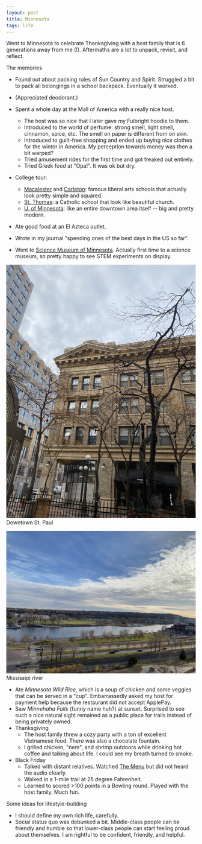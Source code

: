 ```yaml
---
layout: post
title: Minnesota
tags: life
---
```


Went to Minnesota to celebrate Thanksgiving with a host family that is 6 generations away from me (!). Aftermaths are a lot to unpack, revisit, and reflect.

The memories
- Found out about packing rules of Sun Country and Spirit. Struggled a bit to pack all belongings in a school backpack. Eventually it worked.
- (Appreciated deodorant.)
- Spent a whole day at the Mall of America with a really nice host.
    - The host was so nice that I later gave my Fulbright hoodie to them.
    - Introduced to the world of perfume: strong smell, light smell, cinnamon, spice, etc. The smell on paper is different from on skin.
    - Introduced to guilt-free shopping and ended up buying nice clothes for the winter in America. My perception towards money was then a bit warped?
    - Tried amusement rides for the first time and got freaked out entirely.
    - Tried Greek food at "Opa!". It was ok but dry.
- College tour: 
    - [Macalester](https://www.macalester.edu/) and [Carleton](https://www.carleton.edu/): famous liberal arts schools that actually look pretty simple and squared.
    - [St. Thomas](https://www.stthomas.edu/): a Catholic school that look like beautiful church.
    - [U. of Minnesota](https://twin-cities.umn.edu/): like an entire downtown area itself -- big and pretty modern.
- Ate good food at an El Azteca outlet.
- Wrote in my journal "spending ones of the best days in the US so far".

- Went to [Science Museum of Minnesota](https://new.smm.org/). Actually first time to a science museum, so pretty happy to see STEM experiments on display.

![Downtown St. Paul](/assets/downtown-st-paul.jpeg)
Downtown St. Paul

![Mississipi river](../assets/mississipi.jpeg)
Mississipi river

- Ate *Minnesota Wild Rice*, which is a soup of chicken and some veggies that can be served in a "cup". Embarrassedly asked my host for payment help because the restaurant did not accept ApplePay.
- Saw *Minnehaha Falls* (funny name huh?) at sunset. Surprised to see such a nice natural sight remained as a public place for trails instead of being privately owned.
- Thanksgiving
    - The host family threw a cozy party with a ton of excellent Vietnamese food. There was also a chocolate fountain.
    - I grilled chicken, "nem", and shrimp outdoors while drinking hot coffee and talking about life. I could see my breath turned to smoke.
- Black Friday
    - Talked with distant relatives. Watched [The Menu](https://en.wikipedia.org/wiki/The_Menu_(2022_film)) but did not heard the audio clearly.
    - Walked in a 1-mile trail at 25 degree Fahrenheit.
    - Learned to scored >100 points in a Bowling round. Played with the host family. Much fun.

Some ideas for lifestyle-building
- I should define my own rich life, carefully.
- Social status quo was debunked a bit. Middle-class people can be friendly and humble so that lower-class people can start feeling proud about themselves. I am rightful to be confident, friendly, and helpful.